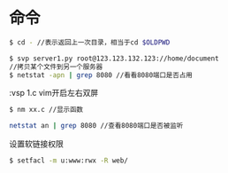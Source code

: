 # 命令

```bash
$ cd - //表示返回上一次目录，相当于cd $OLDPWD
```

```bash
$ svp server1.py root@123.123.132.123://home/document
//拷贝某个文件到另一个服务器 
$ netstat -apn | grep 8080 //看看8080端口是否占用	
```

:vsp 1.c vim开启左右双屏

```bash
$ nm xx.c //显示函数
```

```bash
netstat an | grep 8080 //查看8080端口是否被监听
```

设置软链接权限

```bash
$ setfacl -m u:www:rwx -R web/
```

